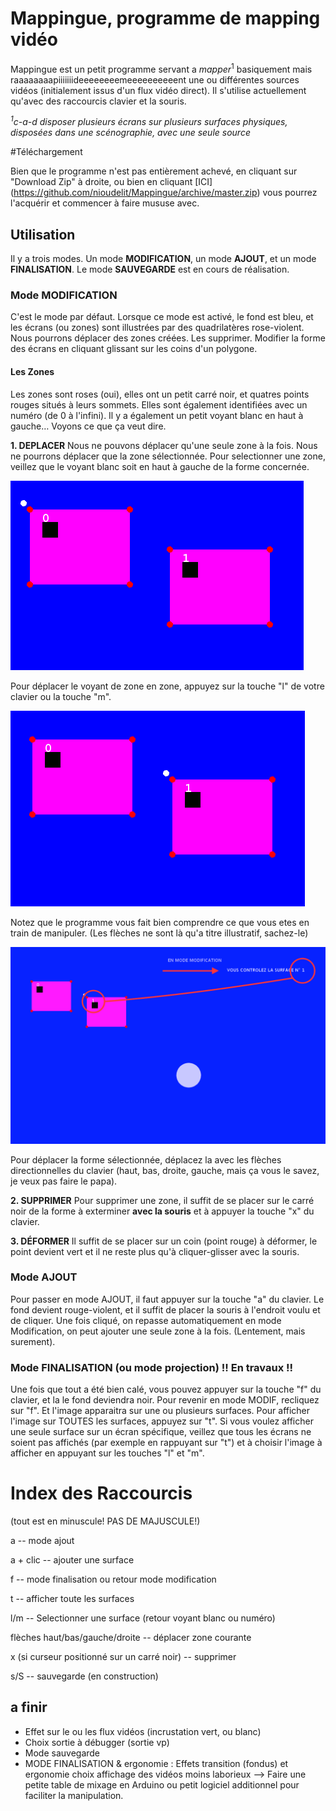 # Mappingue, programme de mapping vidéo

Mappingue est un petit programme servant a *mapper*<sup>1</sup> basiquement mais raaaaaaaapiiiiiiideeeeeeeemeeeeeeeeeent une ou différentes sources vidéos (initialement issus d'un flux vidéo direct). Il s'utilise actuellement qu'avec des raccourcis clavier et la souris.

*<sup>1</sup>c-a-d disposer plusieurs écrans sur plusieurs surfaces physiques, disposées dans une scénographie, avec une seule source*

#Téléchargement

Bien que le programme n'est pas entièrement achevé, en cliquant sur "Download Zip" à droite, ou bien en cliquant [ICI] (https://github.com/nioudelit/Mappingue/archive/master.zip) vous pourrez l'acquérir et commencer à faire mususe avec.

## Utilisation

Il y a trois modes. Un mode **MODIFICATION**, un mode **AJOUT**, et un mode **FINALISATION**. Le mode **SAUVEGARDE** est en cours de réalisation.

### Mode MODIFICATION

C'est le mode par défaut. Lorsque ce mode est activé, le fond est bleu, et les écrans (ou zones) sont illustrées par des quadrilatères rose-violent. Nous pourrons déplacer des zones créées. Les supprimer. Modifier la forme des écrans en cliquant glissant sur les coins d'un polygone.

#### Les Zones

Les zones sont roses (oui), elles ont un petit carré noir, et quatres points rouges situés à leurs sommets. Elles sont également identifiées avec un numéro (de 0 à l'infini). Il y a également un petit voyant blanc en haut à gauche… Voyons ce que ça veut dire.

**1. DEPLACER**
Nous ne pouvons déplacer qu'une seule zone à la fois. Nous ne pourrons déplacer que la zone sélectionnée. Pour selectionner une zone, veillez que le voyant blanc soit en haut à gauche de la forme concernée.

![GitHub Logo](/img/001.png)

Pour déplacer le voyant de zone en zone, appuyez sur la touche "l" de votre clavier ou la touche "m".

![GitHub Logo](/img/002.png)

Notez que le programme vous fait bien comprendre ce que vous etes en train de manipuler. (Les flèches ne sont là qu'a titre illustratif, sachez-le)

![GitHub Logo](/img/003.png)

Pour déplacer la forme sélectionnée, déplacez la avec les flèches directionnelles du clavier (haut, bas, droite, gauche, mais ça vous le savez, je veux pas faire le papa).

**2. SUPPRIMER**
Pour supprimer une zone, il suffit de se placer sur le carré noir de la forme à exterminer **avec la souris**  et à appuyer la touche "x" du clavier.

**3. DÉFORMER**
Il suffit de se placer sur un coin (point rouge) à déformer, le point devient vert et il ne reste plus qu'à cliquer-glisser avec la souris. 

### Mode AJOUT
Pour passer en mode AJOUT, il faut appuyer sur la touche "a" du clavier. Le fond devient rouge-violent, et il suffit de placer la souris à l'endroit voulu et de cliquer. Une fois cliqué, on repasse automatiquement en mode Modification, on peut ajouter une seule zone à la fois. (Lentement, mais surement).

### Mode FINALISATION (ou mode projection) !! En travaux !!
Une fois que tout a été bien calé, vous pouvez appuyer sur la touche "f" du clavier, et la le fond deviendra noir. Pour revenir en mode MODIF, recliquez sur "f". Et l'image apparaitra sur une ou plusieurs surfaces. Pour afficher l'image sur TOUTES les surfaces, appuyez sur "t". Si vous voulez afficher une seule surface sur un écran spécifique, veillez que tous les écrans ne soient pas affichés (par exemple en rappuyant sur "t") et à choisir l'image à afficher en appuyant sur les touches "l" et "m".

# Index des Raccourcis 
(tout est en minuscule! PAS DE MAJUSCULE!)

a -- mode ajout

a + clic -- ajouter une surface

f -- mode finalisation ou retour mode modification

t -- afficher toute les surfaces

l/m -- Selectionner une surface (retour voyant blanc ou numéro)

flèches haut/bas/gauche/droite -- déplacer zone courante

x (si curseur positionné sur un carré noir) -- supprimer

s/S -- sauvegarde (en construction)


## a finir

* Effet sur le ou les flux vidéos (incrustation vert, ou blanc)
* Choix sortie à débugger (sortie vp)
* Mode sauvegarde
* MODE FINALISATION & ergonomie : Effets transition (fondus) et ergonomie choix affichage des vidéos moins laborieux --> Faire une petite table de mixage en Arduino ou petit logiciel additionnel pour faciliter la manipulation.